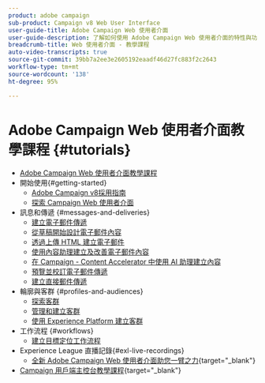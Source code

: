 ```yaml
---
product: adobe campaign
sub-product: Campaign v8 Web User Interface
user-guide-title: Adobe Campaign Web 使用者介面
user-guide-description: 了解如何使用 Adobe Campaign Web 使用者介面的特性與功能。
breadcrumb-title: Web 使用者介面 - 教學課程
auto-video-transcripts: true
source-git-commit: 39bb7a2ee3e2605192eaadf46d27fc883f2c2643
workflow-type: tm+mt
source-wordcount: '138'
ht-degree: 95%

---
```



# Adobe Campaign Web 使用者介面教學課程 {#tutorials}

+ [Adobe Campaign Web 使用者介面教學課程](/help/ac-web-learn-main/overview.md)
+ 開始使用{#getting-started}
   + [Adobe Campaign v8採用指南](https://experienceleague.adobe.com/en/docs/campaign-web/acs-to-ac/home)
   + [探索 Campaign Web 使用者介面](/help/get-started/explore-the-web-ui.md)
+ 訊息和傳遞 {#messages-and-deliveries}
   + [建立電子郵件傳遞](/help/deliveries/create-an-email-delivery.md)
   + [從草稿開始設計電子郵件內容](/help/design-the-delivery/create-email-content-from-scratch.md)
   + [透過上傳 HTML 建立電子郵件](/help/design-the-delivery/create-an-email-by-uploading-html.md)
   + [使用內容助理建立及改善電子郵件內容](/help/design-the-delivery/create-and-improve-email-content-with-the-content-assistant.md)
   + [在 Campaign - Content Accelerator 中使用 AI 助理建立內容](/help/design-the-delivery/create-content-with-the-ai-assistant-content-accelerator.md)
   + [預覽並校訂電子郵件傳遞](/help/deliveries/preview-and-proof-an-email-delivery.md)
   + [建立直接郵件傳遞](/help/design-the-delivery/create-a-direct-mail-delivery.md)
+ 輪廓與客群 {#profiles-and-audiences}
   + [探索客群](/help/profiles-and-audiences/explore-profiles.md)
   + [管理和建立客群](/help/profiles-and-audiences/manage-and-build-audiences.md)
   + [使用 Experience Platform 建立客群](/help/profiles-and-audiences/create-an-audience-with-experience-platform.md)
+ 工作流程 {#workflows}
   + [建立目標定位工作流程](/help/workflows/create-a-targeting-workflow.md)
+ Experience League 直播記錄{#exl-live-recordings}
   + [全新 Adobe Campaign Web 使用者介面助您一臂之力](https://experienceleague.adobe.com/docs/events/experience-league-live-recordings/episodes/exl-live-episode-02-29-24.html?lang=zh-Hant){target="_blank"}
+ [Campaign 用戶端主控台教學課程](https://experienceleague.adobe.com/docs/campaign-learn/tutorials/overview.html?lang=zh-Hant){target="_blank"}

